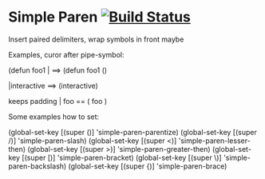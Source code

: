 Simple Paren [![Build Status](https://travis-ci.org/andreas-roehler/simple-paren.svg?branch=master)](https://travis-ci.org/andreas-roehler/simple-paren)
===

Insert paired delimiters, wrap symbols in front maybe

Examples, curor after pipe-symbol:

(defun foo1 | ==> (defun foo1 () 

|interactive ==> (interactive)

keeps padding
| foo == ( foo ) 


Some examples how to set:

(global-set-key [(super \()] 'simple-paren-parentize)
(global-set-key [(super \/)] 'simple-paren-slash)
(global-set-key [(super \<)] 'simple-paren-lesser-then)
(global-set-key [(super \>)] 'simple-paren-greater-then)
(global-set-key [(super \[)] 'simple-paren-bracket)
(global-set-key [(super \\)] 'simple-paren-backslash)
(global-set-key [(super \{)] 'simple-paren-brace)


